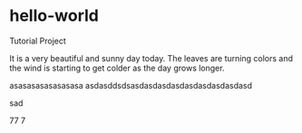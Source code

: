 # hello-world
Tutorial Project


It is a very beautiful and sunny day today.  The leaves are turning colors and the wind is starting to get colder as the day grows longer.

asasasasasasasasa
asdasddsdsasdasdasdasdasdasdasdasdasd



sad





77
7
